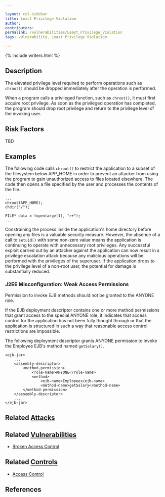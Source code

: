 ```yaml
---

layout: col-sidebar
title: Least Privilege Violation
author: 
contributors: 
permalink: /vulnerabilities/Least_Privilege_Violation
tags: vulnerability, Least Privilege Violation

---
```


{% include writers.html %}

## Description

The elevated privilege level required to perform operations such as `chroot()` should be dropped immediately after the operation is performed.

When a program calls a privileged function, such as `chroot()`, it must first acquire root privilege. As soon as the privileged operation has completed, the program should drop root privilege and return to the privilege level of the invoking user.

## Risk Factors

TBD

## Examples

The following code calls `chroot()` to restrict the application to a subset of the filesystem below APP_HOME in order to prevent an attacker from using the program to gain unauthorized access to files located elsewhere. The code then opens a file specified by the user and processes the contents of the file.

```
...
chroot(APP_HOME);
chdir("/");

FILE* data = fopen(argv[1], "r+");
...
```

Constraining the process inside the application's home directory before opening any files is a valuable security measure. However, the absence of a call to `setuid()` with some non-zero value means the application is continuing to operate with unnecessary root privileges. Any successful exploit carried out by an attacker against the application can now result in a privilege escalation attack because any malicious operations will be performed with the privileges of the superuser. If the application drops to the privilege level of a non-root user, the potential for damage is substantially reduced.

### J2EE Misconfiguration: Weak Access Permissions

Permission to invoke EJB methods should not be granted to the ANYONE role.

If the EJB deployment descriptor contains one or more method permissions that grant access to the special ANYONE role, it indicates that access control for the application has not been fully thought through or that the application is structured in such a way that reasonable access control restrictions are impossible.

The following deployment descriptor grants ANYONE permission to invoke the Employee EJB's method named `getSalary()`.

```
<ejb-jar>
    ...
    <assembly-descriptor>
        <method-permission>
            <role-name>ANYONE</role-name>
            <method>
                <ejb-name>Employee</ejb-name>
                <method-name>getSalary</method-name>
        </method-permission>
    </assembly-descriptor>
    ...
</ejb-jar>
```

## Related [Attacks](../attacks/)


## Related [Vulnerabilities](../vulnerabilities/)

- [Broken Access Control](../Broken_Access_Control)

## Related [Controls](https://owasp.org/www-community/controls/)

- [Access Control](../Access_Control)

## References
